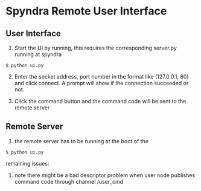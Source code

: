 # Spyndra Remote User Interface

## User Interface
1. Start the UI by running, this requires the corresponding server.py running at spyndra
```
$ python ui.py
```

2. Enter the socket address, port number in the format like (127.0.0.1, 80) and click connect. 
A prompt will show if the connection succeeded or not.

3. Click the command button and the command code will be sent to the remote server

## Remote Server
1. the remote server has to be running at the boot of the 
```
$ python ui.py
```

remaining issues:
1. note there might be a bad descriptor problem when user node publishes command code through channel /user_cmd
